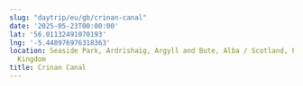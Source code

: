 ```yaml
---
slug: "daytrip/eu/gb/crinan-canal"
date: '2025-05-23T00:00:00'
lat: '56.01132491070193'
lng: '-5.448976976318363'
location: Seaside Park, Ardrishaig, Argyll and Bute, Alba / Scotland, PA30 8EB, United
  Kingdom
title: Crinan Canal
---
```



